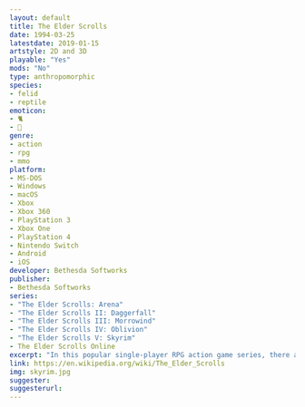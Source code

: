 ```yaml
---
layout: default
title: The Elder Scrolls
date: 1994-03-25
latestdate: 2019-01-15
artstyle: 2D and 3D
playable: "Yes"
mods: "No"
type: anthropomorphic
species: 
- felid
- reptile
emoticon: 
- 🐈
- 🦎
genre: 
- action
- rpg
- mmo
platform:
- MS-DOS
- Windows
- macOS
- Xbox
- Xbox 360
- PlayStation 3
- Xbox One
- PlayStation 4
- Nintendo Switch
- Android
- iOS
developer: Bethesda Softworks
publisher:
- Bethesda Softworks
series:
- "The Elder Scrolls: Arena"
- "The Elder Scrolls II: Daggerfall"
- "The Elder Scrolls III: Morrowind"
- "The Elder Scrolls IV: Oblivion"
- "The Elder Scrolls V: Skyrim"
- The Elder Scrolls Online
excerpt: "In this popular single-player RPG action game series, there are two races that are animal-inspired: the cat-like Khajiit, and the lizard-like Argonians. The Elder Scrolls Online is an MMO."
link: https://en.wikipedia.org/wiki/The_Elder_Scrolls
img: skyrim.jpg
suggester: 
suggesterurl:  
---
```

